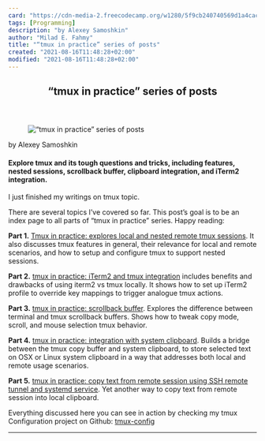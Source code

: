 ```yaml
---
card: "https://cdn-media-2.freecodecamp.org/w1280/5f9cb240740569d1a4cac0c7.jpg"
tags: [Programming]
description: "by Alexey Samoshkin"
author: "Milad E. Fahmy"
title: "“tmux in practice” series of posts"
created: "2021-08-16T11:48:28+02:00"
modified: "2021-08-16T11:48:28+02:00"
---
```

<div class="site-wrapper">
<main id="site-main" class="site-main outer">
<div class="inner">
<article class="post-full post tag-programming tag-technology tag-devops tag-web-development tag-software-development ">
<header class="post-full-header">
<h1 class="post-full-title">“tmux in practice” series of posts</h1>
</header>
<figure class="post-full-image">
<picture>
<source media="(max-width: 700px)" sizes="1px" srcset="data:image/gif;base64,R0lGODlhAQABAIAAAAAAAP///yH5BAEAAAAALAAAAAABAAEAAAIBRAA7 1w">
<source media="(min-width: 701px)" sizes="(max-width: 800px) 400px,
(max-width: 1170px) 700px,
1400px" srcset="https://cdn-media-2.freecodecamp.org/w1280/5f9cb240740569d1a4cac0c7.jpg 300w,
https://cdn-media-2.freecodecamp.org/w1280/5f9cb240740569d1a4cac0c7.jpg 600w,
https://cdn-media-2.freecodecamp.org/w1280/5f9cb240740569d1a4cac0c7.jpg 1000w,
https://cdn-media-2.freecodecamp.org/w1280/5f9cb240740569d1a4cac0c7.jpg 2000w">
<img onerror="this.style.display='none'" src="https://cdn-media-2.freecodecamp.org/w1280/5f9cb240740569d1a4cac0c7.jpg" alt="“tmux in practice” series of posts">
</picture>
</figure>
<section class="post-full-content">
<div class="post-content medium-migrated-article">
<p>by Alexey Samoshkin</p><h4 id="explore-tmux-and-its-tough-questions-and-tricks-including-features-nested-sessions-scrollback-buffer-clipboard-integration-and-iterm2-integration-">Explore tmux and its tough questions and tricks, including features, nested sessions, scrollback buffer, clipboard integration, and iTerm2 integration.</h4><p>I just finished my writings on tmux topic.</p><p>There are several topics I’ve covered so far. This post’s goal is to be an index page to all parts of “tmux in practice” series. Happy reading:</p><p><strong>Part 1.</strong> <a href="https://medium.com/@alexeysamoshkin/tmux-in-practice-local-and-nested-remote-tmux-sessions-4f7ba5db8795" rel="noopener">Tmux in practice: explores local and nested remote tmux sessions</a>. It also discusses tmux features in general, their relevance for local and remote scenarios, and how to setup and configure tmux to support nested sessions.</p><p><strong>Part 2.</strong> <a href="https://medium.com/@alexeysamoshkin/tmux-in-practice-iterm2-and-tmux-integration-7fb0991c6c01" rel="noopener">tmux in practice: iTerm2 and tmux integration</a> includes benefits and drawbacks of using iterm2 vs tmux locally. It shows how to set up iTerm2 profile to override key mappings to trigger analogue tmux actions.</p><p><strong>Part 3.</strong> <a href="https://medium.com/@alexeysamoshkin/tmux-in-practice-scrollback-buffer-47d5ffa71c93" rel="noopener">tmux in practice: scrollback buffer</a>. Explores the difference between terminal and tmux scrollback buffers. Shows how to tweak copy mode, scroll, and mouse selection tmux behavior.</p><p><strong>Part 4.</strong> <a href="https://medium.com/@alexeysamoshkin/tmux-in-practice-integration-with-system-clipboard-bcd72c62ff7b" rel="noopener">tmux in practice: integration with system clipboard</a>. Builds a bridge between the tmux copy buffer and system clipboard, to store selected text on OSX or Linux system clipboard in a way that addresses both local and remote usage scenarios.</p><p><strong>Part 5.</strong> <a href="https://medium.com/@alexeysamoshkin/tmux-in-practice-copy-text-from-remote-session-using-ssh-remote-tunnel-and-systemd-service-dd3c51bca1fa" rel="noopener">tmux in practice: copy text from remote session using SSH remote tunnel and systemd service</a>. Yet another way to copy text from remote session into local clipboard.</p><p>Everything discussed here you can see in action by checking my tmux Configuration project on Github: <a href="https://github.com/samoshkin/tmux-config" rel="noopener">tmux-config</a></p>
</div>
<hr>
</section>
</article>
</div>
</main>
</div>
<!-- Google Tag Manager (noscript) -->
<!-- End Google Tag Manager (noscript) -->
